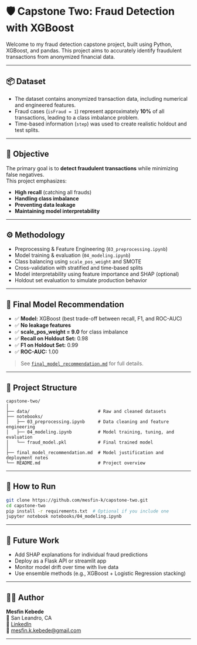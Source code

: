 # 🛡️ Capstone Two: Fraud Detection with XGBoost

Welcome to my fraud detection capstone project, built using Python, XGBoost, and pandas. This project aims to accurately identify fraudulent transactions from anonymized financial data.

---

## 📦 Dataset

- The dataset contains anonymized transaction data, including numerical and engineered features.
- Fraud cases (`isFraud = 1`) represent approximately **10%** of all transactions, leading to a class imbalance problem.
- Time-based information (`step`) was used to create realistic holdout and test splits.

---

## 🎯 Objective

The primary goal is to **detect fraudulent transactions** while minimizing false negatives.  
This project emphasizes:
- **High recall** (catching all frauds)
- **Handling class imbalance**
- **Preventing data leakage**
- **Maintaining model interpretability**

---

## ⚙️ Methodology

- Preprocessing & Feature Engineering (`03_preprocessing.ipynb`)
- Model training & evaluation (`04_modeling.ipynb`)
- Class balancing using `scale_pos_weight` and SMOTE
- Cross-validation with stratified and time-based splits
- Model interpretability using feature importance and SHAP (optional)
- Holdout set evaluation to simulate production behavior

---

## 🧠 Final Model Recommendation

- ✅ **Model:** XGBoost (best trade-off between recall, F1, and ROC-AUC)
- ✅ **No leakage features**
- ✅ **scale_pos_weight = 9.0** for class imbalance
- ✅ **Recall on Holdout Set:** 0.98
- ✅ **F1 on Holdout Set:** 0.99
- ✅ **ROC-AUC:** 1.00

> See [`final_model_recommendation.md`](./final_model_recommendation.md) for full details.

---

## 📁 Project Structure

```
capstone-two/
│
├── data/                          # Raw and cleaned datasets
├── notebooks/
│   ├── 03_preprocessing.ipynb     # Data cleaning and feature engineering
│   ├── 04_modeling.ipynb          # Model training, tuning, and evaluation
│   └── fraud_model.pkl            # Final trained model
│
├── final_model_recommendation.md  # Model justification and deployment notes
└── README.md                      # Project overview
```

---

## 🚀 How to Run

```bash
git clone https://github.com/mesfin-k/capstone-two.git
cd capstone-two
pip install -r requirements.txt  # Optional if you include one
jupyter notebook notebooks/04_modeling.ipynb
```

---

## 📌 Future Work

- Add SHAP explanations for individual fraud predictions
- Deploy as a Flask API or streamlit app
- Monitor model drift over time with live data
- Use ensemble methods (e.g., XGBoost + Logistic Regression stacking)

---

## 🙋‍♂️ Author

**Mesfin Kebede**  
📍 San Leandro, CA  
🔗 [LinkedIn](https://www.linkedin.com/in/mesfin-kebede)  
📧 mesfin.k.kebede@gmail.com

---
